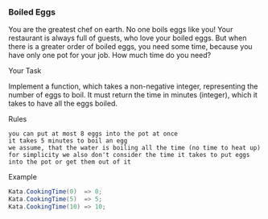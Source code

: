 ### Boiled Eggs

You are the greatest chef on earth. No one boils eggs like you! Your restaurant is always full of guests, who love your boiled eggs. But when there is a greater order of boiled eggs, you need some time, because you have only one pot for your job. How much time do you need?

Your Task

Implement a function, which takes a non-negative integer, representing the number of eggs to boil. It must return the time in minutes (integer), which it takes to have all the eggs boiled.

Rules

    you can put at most 8 eggs into the pot at once
    it takes 5 minutes to boil an egg
    we assume, that the water is boiling all the time (no time to heat up)
    for simplicity we also don't consider the time it takes to put eggs into the pot or get them out of it

Example
```c#
Kata.CookingTime(0)  => 0;
Kata.CookingTime(5)  => 5;
Kata.CookingTime(10) => 10;

